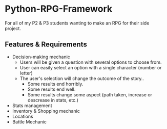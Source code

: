 # Python-RPG-Framework
For all of my P2 & P3 students wanting to make an RPG for their side project.

## Features & Requirements
* Decision-making mechanic
    - Users will be given a question with several options to choose from.
    - User can easily select an option with a single character (number or 
    letter)
    - The user's selection will change the outcome of the story..
        - Some results end horribly.
        - Some results end well.
        - Some results change some aspect (path taken, increase or descrease in stats, etc.)
* Stats management
* Inventory & Shopping mechanic
* Locations
* Battle Mechanic